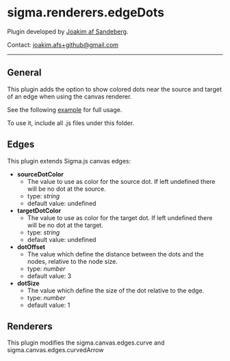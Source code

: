 sigma.renderers.edgeDots
========================

Plugin developed by [Joakim af Sandeberg](https://github.com/jotunacorn).

Contact: joakim.afs+github@gmail.com

---
## General
This plugin adds the option to show colored dots near the source and target of an edge when using the canvas renderer.

See the following [example](../../examples/plugin-edgeDots.html) for full usage.

To use it, include all .js files under this folder.

## Edges

This plugin extends Sigma.js canvas edges:
 * **sourceDotColor**
   * The value to use as color for the source dot. If left undefined there will be no dot at the source.
   * type: *string*
   * default value: undefined
 * **targetDotColor**
   * The value to use as color for the target dot. If left undefined there will be no dot at the target.
   * type: *string*
   * default value: undefined
 * **dotOffset**
   * The value which define the distance between the dots and the nodes, relative to the node size.
   * type: *number*
   * default value: 3
 * **dotSize**
   * The value which define the size of the dot relative to the edge.
   * type: *number*
   * default value: 1
## Renderers

This plugin modifies the sigma.canvas.edges.curve and sigma.canvas.edges.curvedArrow

